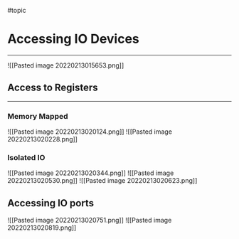 #topic
# Accessing IO Devices
***
![[Pasted image 20220213015653.png]]
## Access to Registers
***
### Memory Mapped
![[Pasted image 20220213020124.png]]
![[Pasted image 20220213020228.png]]
### Isolated IO
![[Pasted image 20220213020344.png]]
![[Pasted image 20220213020530.png]]
![[Pasted image 20220213020623.png]]

## Accessing IO ports
![[Pasted image 20220213020751.png]]
![[Pasted image 20220213020819.png]]
